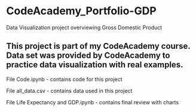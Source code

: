 # CodeAcademy_Portfolio-GDP
Data Visualization project overviewing Gross Domestic Product

This project is part of my CodeAcademy course. Data set was provided by CodeAcademy to practice data visualization with real examples. 
------------------------------------------------------------------------

File Code.ipynb - contains code for this project

File all_data.csv - contains data used in this project

File Life Expectancy and GDP.ipynb - contains final review with charts
